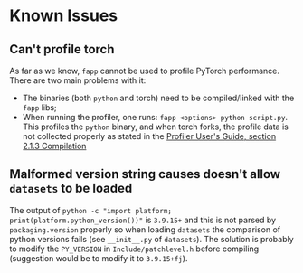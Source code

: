# Known Issues

## Can't profile torch

As far as we know, `fapp` cannot be used to profile PyTorch performance.
There are two main problems with it:
- The binaries (both `python` and torch) need to be compiled/linked with the `fapp` libs;
- When running the profiler, one runs: `fapp <options> python script.py`.
  This profiles the `python` binary, and when torch forks, the profile data is not collected properly as stated in the [Profiler User's Guide, section 2.1.3 Compilation](https://www.fugaku.r-ccs.riken.jp/doc_root/en/manuals/tcsds-1.2.36/lang/Tool/j2ul-2568-01enz0.pdf)

## Malformed version string causes doesn't allow `datasets` to be loaded

The output of `python -c "import platform; print(platform.python_version())"` is `3.9.15+` and this is not parsed by `packaging.version` properly so when loading `datasets` the comparison of python versions fails (see `__init__.py` of `datasets`).
The solution is probably to modify the `PY_VERSION` in `Include/patchlevel.h` before compiling (suggestion would be to modify it to `3.9.15+fj`).
